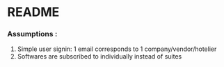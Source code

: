# README

### Assumptions :

1. Simple user signin: 1 email corresponds to 1 company/vendor/hotelier
2. Softwares are subscribed to individually instead of suites

